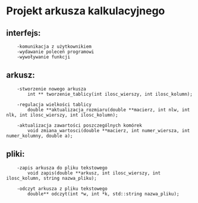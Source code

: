 # Projekt arkusza kalkulacyjnego 
## interfejs:
		-komunikacja z użytkownikiem
		-wydawanie poleceń programowi
		-wywoływanie funkcji		
## arkusz:
		-stworzenie nowego arkusza
			int ** tworzenie_tablicy(int ilosc_wierszy, int ilosc_kolumn);
		
		-regulacja wielkości tablicy
			double **aktualizacja_rozmiaru(double **macierz, int nlw, int nlk, int ilosc_wierszy, int ilosc_kolumn);
			
		-aktualizacja zawartości poszczególnych komórek
			void zmiana_wartosci(double **macierz, int numer_wiersza, int numer_kolumny, double a);
## pliki:
		-zapis arkusza do pliku tekstowego
			void zapis(double **arkusz, int ilosc_wierszy, int ilosc_kolumn, string nazwa_pliku);
		
		-odczyt arkusza z pliku tekstowego 
			double** odczyt(int *w, int *k, std::string nazwa_pliku);	
		
			
		
